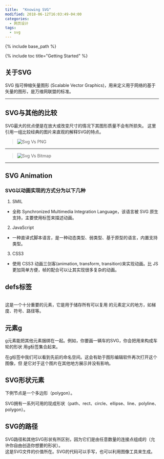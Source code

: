 ```yaml
---
title:  "Knowing SVG"
modified: 2018-06-12T16:03:49-04:00
categories: 
  - 网页设计
tags:
  - svg
---
```


{% include base_path %}

{% include toc title="Getting Started" %}
## 关于SVG
SVG 指可伸缩矢量图形 (Scalable Vector Graphics)，用来定义用于网络的基于矢量的图形，是万维网联盟的标准。

---

## SVG与其他的比较  
  
SVG最大的优点便是在放大或改变尺寸的情况下其图形质量不会有所损失。
这里引用一组比较经典的图片来直观的解释SVG的特点。
> ![Svg Vs PNG](https://upload-images.jianshu.io/upload_images/174711-b2a169cc588490f6.png)
***
> ![Svg Vs Bitmap](https://images0.cnblogs.com/blog/139239/201311/06162506-004a49cce7044ce59d6c13162a9fd789.png)
   
---

## SVG Animation

### SVG以动画实现的方式分为以下几种
1. SMIL
* 全称 Synchronized Multimedia Integration Language，该语言被 SVG 原生支持，主要使用标签来描述动画。
2. JavaScript
* 一种直译式脚本语言，是一种动态类型、弱类型、基于原型的语言，内置支持类型。
3. CSS3
* 使用 CSS3 动画三剑客(animation, transform, transition)来实现动画。比 JS 更加简单方便，帧的配合可以让其实现很多复杂的动画。

## defs标签  

<defs></defs>   
这是一个十分重要的元素，它是用于储存所有可以复用 的元素定义的地方，如梯度、符号、路径等。  

## 元素g  

g元素能把其他元素捆绑在一起。例如，你要画一辆车的SVG，你会把用来构成车轮的形状 用g标签集合起来。   
> <g id="Page-1" stroke="none" stroke-width="1" fill="none" fillrule=" evenodd" sketch:type="MSPage">  
在g标签中我们可以看到先前的命名空间。这会有助于图形编辑软件再次打开这个图像，但 是它对于这个图片在其他地方展示并没有影响。  

## SVG形状元素  

下例节点是一个多边形（polygon）。 
> <polygon id="Star-1" stroke="#979797" stroke-width="3" fill="#F8E81C" sketch:type="MSShapeGroup" points="99 154 40.2214748 184.901699 51.4471742 119.45085 3.89434837 73.0983006 69.6107374 63.5491503 99 4 128.389263 63.5491503 194.105652 73.0983006 146.552826 119.45085 157.778525 184.901699 "></polygon>  

SVG拥有一系列可用的现成形状（path、rect、circle、ellipse、line、polyline、 polygon）。   

## SVG的路径  

SVG路径和其他SVG形状有所区别，因为它们是由任意数量的连接点组成的（允许你自由创造你想要的形状）。  
这是SVG文件的价值所在。SVG的代码可以手写，也可以利用图像工具来生成。 
